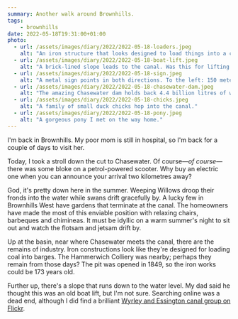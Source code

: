 ```yaml
---
summary: Another walk around Brownhills.
tags:
	- brownhills
date: 2022-05-18T19:31:00+01:00
photo:
  - url: /assets/images/diary/2022/2022-05-18-loaders.jpeg
    alt: "An iron structure that looks designed to load things into a canal barge."
  - url: /assets/images/diary/2022/2022-05-18-boat-lift.jpeg
    alt: "A brick-lined slope leads to the canal. Was this for lifting boats in and out of the canal? My dad thinks so!"
  - url: /assets/images/diary/2022/2022-05-18-sign.jpeg
    alt: "A metal sign points in both directions. To the left: 150 meters - Chasewater Country Park. To the right: 702 meters - White Horse Road, 1.48 kilometres - Watling Street, 1.75 kilometres - Chase Road. This sign looks old, but strange that the distances are in metric — I wonder why that is?"
  - url: /assets/images/diary/2022/2022-05-18-chasewater-dam.jpeg
    alt: "The amazing Chasewater dam holds back 4.4 billion litres of water."
  - url: /assets/images/diary/2022/2022-05-18-chicks.jpeg
    alt: "A family of small duck chicks hop into the canal."
  - url: /assets/images/diary/2022/2022-05-18-pony.jpeg
    alt: "A gorgeous pony I met on the way home."
---
```

I'm back in Brownhills. My poor mom is still in hospital, so I'm back for a couple of days to visit her. 

Today, I took a stroll down the cut to Chasewater. Of course—_of course_—there was some bloke on a petrol-powered scooter. Why buy an electric one when you can announce your arrival two kilometres away?

God, it's pretty down here in the summer. Weeping Willows droop their fronds into the water while swans drift gracefully by. A lucky few in Brownhills West have gardens that terminate at the canal. The homeowners have made the most of this enviable position with relaxing chairs, barbeques and chimineas. It must be idyllic on a warm summer's night to sit out and watch the flotsam and jetsam drift by. 

Up at the basin, near where Chasewater meets the canal, there are the remains of industry. Iron constructions look like they're designed for loading coal into barges. The Hammerwich Colliery was nearby; perhaps they remain from those days? The pit was opened in 1849, so the iron works could be 173 years old.

Further up, there's a slope that runs down to the water level. My dad said he thought this was an old boat lift, but I'm not sure. Searching online was a dead end, although I did find a brilliant [Wyrley and Essington canal group on Flickr](https://www.flickr.com/groups/2537989@N20/).
